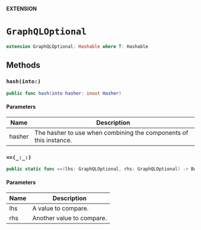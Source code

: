 **EXTENSION**

# `GraphQLOptional`
```swift
extension GraphQLOptional: Hashable where T: Hashable
```

## Methods
### `hash(into:)`

```swift
public func hash(into hasher: inout Hasher)
```

#### Parameters

| Name | Description |
| ---- | ----------- |
| hasher | The hasher to use when combining the components of this instance. |

### `==(_:_:)`

```swift
public static func ==(lhs: GraphQLOptional, rhs: GraphQLOptional) -> Bool
```

#### Parameters

| Name | Description |
| ---- | ----------- |
| lhs | A value to compare. |
| rhs | Another value to compare. |